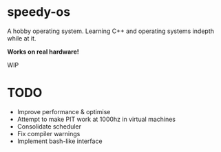 # speedy-os
A hobby operating system. Learning C++ and operating systems indepth while at it.

**Works on real hardware!**

WIP

# TODO
- Improve performance & optimise
- Attempt to make PIT work at 1000hz in virtual machines
- Consolidate scheduler
- Fix compiler warnings
- Implement bash-like interface
